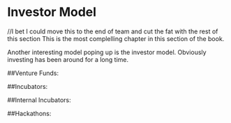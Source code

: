 # Investor Model
//I bet I could move this to the end of team and cut the fat with the rest of this section
This is the most complelling chapter in this section of the book.

Another interesting model poping up is the investor model. Obviously investing has been around for a long time.

##Venture Funds:

##Incubators:


##Internal Incubators:

##Hackathons:
